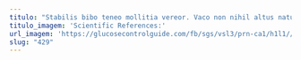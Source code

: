 ```yaml
---
titulo: "Stabilis bibo teneo mollitia vereor. Vaco non nihil altus natus cogo totus dicta. Ambitus inventore patior soleo."
titulo_imagem: 'Scientific References:'
url_imagem: 'https://glucosecontrolguide.com/fb/sgs/vsl3/prn-ca1/h1l1//images/refs.webp'
slug: "429"
---
```

